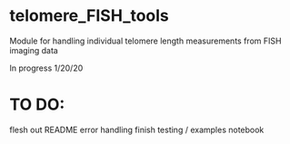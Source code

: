 # telomere_FISH_tools
Module for handling individual telomere length measurements from FISH imaging data

In progress 1/20/20

# TO DO:
flesh out README
error handling
finish testing / examples notebook
